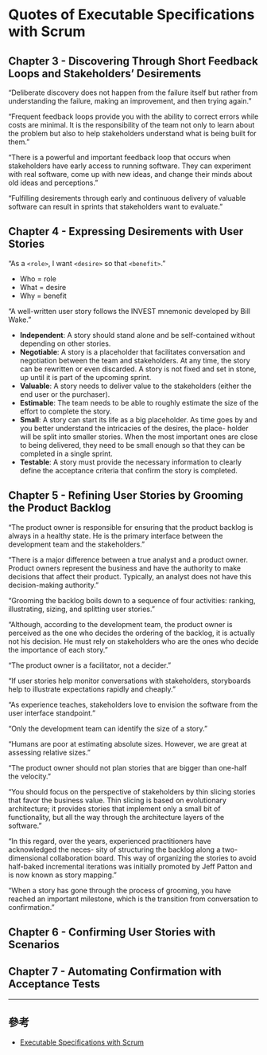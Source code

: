 # Quotes of Executable Specifications with Scrum

## Chapter 3 - Discovering Through Short Feedback Loops and Stakeholders’ Desirements

“Deliberate discovery does not happen from the failure itself but rather from understanding the failure, making an improvement, and then trying again.”

“Frequent feedback loops provide you with the ability to correct errors while costs are minimal. It is the responsibility of the team not only to learn about the problem but also to help stakeholders understand what is being built for them.”

“There is a powerful and important feedback loop that occurs when stakeholders have early access to running software. They can experiment with real software, come up with new ideas, and change their minds about old ideas and perceptions.”

“Fulfilling desirements through early and continuous delivery of valuable software can result in sprints that stakeholders want to evaluate.”

## Chapter 4 - Expressing Desirements with User Stories

“As a `<role>`, I want `<desire>` so that `<benefit>`.”
  - Who = role
  - What = desire
  - Why = benefit

“A well-written user story follows the INVEST mnemonic developed by Bill Wake.”
  - **Independent**: A story should stand alone and be self-contained without depending on other stories.
  - **Negotiable**: A story is a placeholder that facilitates conversation and negotiation between the team and stakeholders. At any time, the story can be rewritten or even discarded. A story is not fixed and set in stone, up until it is part of the upcoming sprint.
  - **Valuable**: A story needs to deliver value to the stakeholders (either the end user or the purchaser).
  - **Estimable**: The team needs to be able to roughly estimate the size of the effort to complete the story.
  - **Small**: A story can start its life as a big placeholder. As time goes by and you better understand the intricacies of the desires, the place- holder will be split into smaller stories. When the most important ones are close to being delivered, they need to be small enough so that they can be completed in a single sprint.
  - **Testable**: A story must provide the necessary information to clearly define the acceptance criteria that confirm the story is completed.

## Chapter 5 - Refining User Stories by Grooming the Product Backlog

“The product owner is responsible for ensuring that the product backlog is always in a healthy state. He is the primary interface between the development team and the stakeholders.”

“There is a major difference between a true analyst and a product owner. Product owners represent the business and have the authority to make decisions that affect their product. Typically, an analyst does not have this decision-making authority.”

“Grooming the backlog boils down to a sequence of four activities: ranking, illustrating, sizing, and splitting user stories.”

“Although, according to the development team, the product owner is perceived as the one who decides the ordering of the backlog, it is actually not his decision. He must rely on stakeholders who are the ones who decide the importance of each story.”

“The product owner is a facilitator, not a decider.”

“If user stories help monitor conversations with stakeholders, storyboards help to illustrate expectations rapidly and cheaply.”

“As experience teaches, stakeholders love to envision the software from the user interface standpoint.”

“Only the development team can identify the size of a story.”

“Humans are poor at estimating absolute sizes. However, we are great at assessing relative sizes.”

“The product owner should not plan stories that are bigger than one-half the velocity.”

“You should focus on the perspective of stakeholders by thin slicing stories that favor the business value. Thin slicing is based on evolutionary architecture; it provides stories that implement only a small bit of functionality, but all the way through the architecture layers of the software.”

“In this regard, over the years, experienced practitioners have acknowledged the neces- sity of structuring the backlog along a two-dimensional collaboration board. This way of organizing the stories to avoid half-baked incremental iterations was initially promoted by Jeff Patton and is now known as story mapping.”

“When a story has gone through the process of grooming, you have reached an important milestone, which is the transition from conversation to confirmation.”

## Chapter 6 - Confirming User Stories with Scenarios

## Chapter 7 - Automating Confirmation with Acceptance Tests

----
## 參考
- [Executable Specifications with Scrum](http://www.ibchamber.org/wp-content/uploads/2014/09/AWP.Executable.Specifications.with_.Scrum_.Jul_.2013.pdf)
